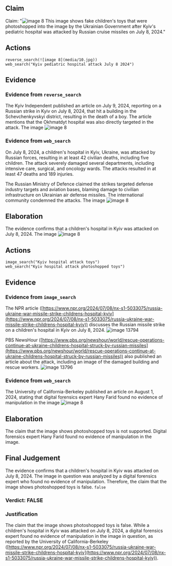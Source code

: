 ## Claim
Claim: "![image 8](media/10.jpg) This image shows fake children's toys that were photoshopped into the image by the Ukrainian Government after Kyiv's pediatric hospital was attacked by Russian cruise missiles on July 8, 2024."

## Actions
```
reverse_search(![image 8](media/10.jpg))
web_search("Kyiv pediatric hospital attack July 8 2024")
```

## Evidence
### Evidence from `reverse_search`
The Kyiv Independent published an article on July 9, 2024, reporting on a Russian strike in Kyiv on July 8, 2024, that hit a building in the Schevchenkyvskyi district, resulting in the death of a boy. The article mentions that the Okhmatdyt hospital was also directly targeted in the attack. The image ![image 8](media/10.jpg)

### Evidence from `web_search`
On July 8, 2024, a children's hospital in Kyiv, Ukraine, was attacked by Russian forces, resulting in at least 42 civilian deaths, including five children. The attack severely damaged several departments, including intensive care, surgical, and oncology wards. The attacks resulted in at least 47 deaths and 189 injuries.

The Russian Ministry of Defence claimed the strikes targeted defense industry targets and aviation bases, blaming damage to civilian infrastructure on Ukrainian air defense missiles. The international community condemned the attacks. The image ![image 8](media/10.jpg)

## Elaboration
The evidence confirms that a children's hospital in Kyiv was attacked on July 8, 2024. The image ![image 8](media/10.jpg)

## Actions
```
image_search("Kyiv hospital attack toys")
web_search("Kyiv hospital attack photoshopped toys")
```

## Evidence
### Evidence from `image_search`
The NPR article ([https://www.npr.org/2024/07/08/nx-s1-5033075/russia-ukraine-war-missile-strike-childrens-hospital-kyiv](https://www.npr.org/2024/07/08/nx-s1-5033075/russia-ukraine-war-missile-strike-childrens-hospital-kyiv)) discusses the Russian missile strike on a children's hospital in Kyiv on July 8, 2024. ![image 13794](media/2025-08-31_19-39-1756669188-028036.jpg)

PBS NewsHour ([https://www.pbs.org/newshour/world/rescue-operations-continue-at-ukraine-childrens-hospital-struck-by-russian-missiles](https://www.pbs.org/newshour/world/rescue-operations-continue-at-ukraine-childrens-hospital-struck-by-russian-missiles)) also published an article about the attack, including an image of the damaged building and rescue workers. ![image 13796](media/2025-08-31_19-39-1756669188-574853.jpg)


### Evidence from `web_search`
The University of California-Berkeley published an article on August 1, 2024, stating that digital forensics expert Hany Farid found no evidence of manipulation in the image ![image 8](media/10.jpg)

## Elaboration
The claim that the image shows photoshopped toys is not supported. Digital forensics expert Hany Farid found no evidence of manipulation in the image.


## Final Judgement
The evidence confirms that a children's hospital in Kyiv was attacked on July 8, 2024. The image in question was analyzed by a digital forensics expert who found no evidence of manipulation. Therefore, the claim that the image shows photoshopped toys is false. `false`

### Verdict: FALSE

### Justification
The claim that the image shows photoshopped toys is false. While a children's hospital in Kyiv was attacked on July 8, 2024, a digital forensics expert found no evidence of manipulation in the image in question, as reported by the University of California-Berkeley ([https://www.npr.org/2024/07/08/nx-s1-5033075/russia-ukraine-war-missile-strike-childrens-hospital-kyiv](https://www.npr.org/2024/07/08/nx-s1-5033075/russia-ukraine-war-missile-strike-childrens-hospital-kyiv)).
